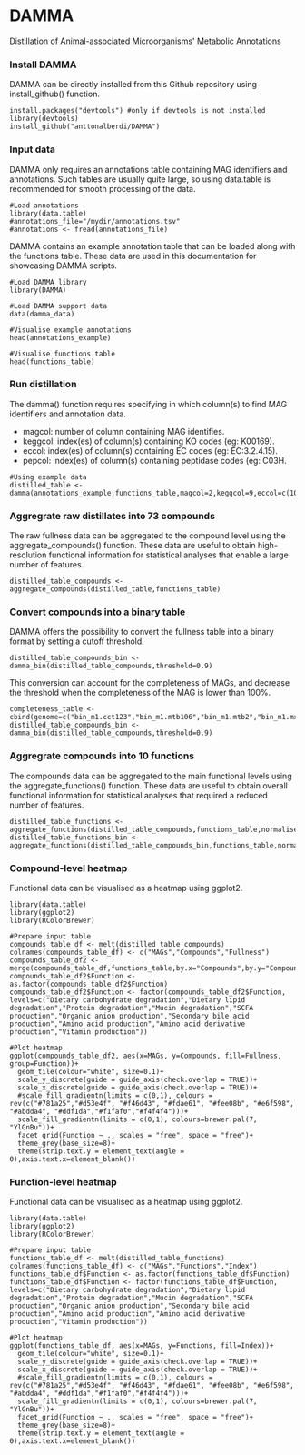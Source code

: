 # DAMMA
Distillation of Animal-associated Microorganisms' Metabolic Annotations

### Install DAMMA
DAMMA can be directly installed from this Github repository using install_github() function.
```
install.packages("devtools") #only if devtools is not installed
library(devtools)
install_github("anttonalberdi/DAMMA")
```

### Input data
DAMMA only requires an annotations table containing MAG identifiers and annotations. Such tables are usually quite large, so using data.table is recommended for smooth processing of the data.

```
#Load annotations
library(data.table)
#annotations_file="/mydir/annotations.tsv"
#annotations <- fread(annotations_file)
```

DAMMA contains an example annotation table that can be loaded along with the functions table. These data are used in this documentation for showcasing DAMMA scripts.

```
#Load DAMMA library
library(DAMMA)

#Load DAMMA support data
data(damma_data)

#Visualise example annotations
head(annotations_example)

#Visualise functions table
head(functions_table)
```

### Run distillation
The damma() function requires specifying in which column(s) to find MAG identifiers and annotation data.
- magcol: number of column containing MAG identifies.
- keggcol: index(es) of column(s) containing KO codes (eg: K00169).
- eccol: index(es) of column(s) containing EC codes (eg: EC:3.2.4.15).
- pepcol: index(es) of column(s) containing peptidase codes (eg: C03H.

```
#Using example data
distilled_table <- damma(annotations_example,functions_table,magcol=2,keggcol=9,eccol=c(10,19),pepcol=12)
```

### Aggregrate raw distillates into 73 compounds

The raw fullness data can be aggregated to the compound level using the aggregate_compounds() function. These data are useful to obtain high-resolution functional information for statistical analyses that enable a large number of features.
```
distilled_table_compounds <- aggregate_compounds(distilled_table,functions_table)
```

### Convert compounds into a binary table

DAMMA offers the possibility to convert the fullness table into a binary format by setting a cutoff threshold.
```
distilled_table_compounds_bin <- damma_bin(distilled_table_compounds,threshold=0.9)
```

This conversion can account for the completeness of MAGs, and decrease the threshold when the completeness of the MAG is lower than 100%.
```
completeness_table <- cbind(genome=c("bin_m1.cct123","bin_m1.mtb106","bin_m1.mtb2","bin_m1.mxb107_sub","bin_m1.vmb35","bin_m1.vmb46","bin_m9.vmb60"),completeness=c(100,98,85.8,94.5,97,100,70))
distilled_table_compounds_bin <- damma_bin(distilled_table_compounds,threshold=0.9)
```

### Aggregrate compounds into 10 functions

The compounds data can be aggregated to the main functional levels using the aggregate_functions() function. These data are useful to obtain overall functional information for statistical analyses that required a reduced number of features.
```
distilled_table_functions <- aggregate_functions(distilled_table_compounds,functions_table,normalise=FALSE)
distilled_table_functions_bin <- aggregate_functions(distilled_table_compounds_bin,functions_table,normalise=TRUE)

```

### Compound-level heatmap

Functional data can be visualised as a heatmap using ggplot2.
```
library(data.table)
library(ggplot2)
library(RColorBrewer)

#Prepare input table
compounds_table_df <- melt(distilled_table_compounds)
colnames(compounds_table_df) <- c("MAGs","Compounds","Fullness")
compounds_table_df2 <- merge(compounds_table_df,functions_table,by.x="Compounds",by.y="Compound")
compounds_table_df2$Function <- as.factor(compounds_table_df2$Function)
compounds_table_df2$Function <- factor(compounds_table_df2$Function, levels=c("Dietary carbohydrate degradation","Dietary lipid degradation","Protein degradation","Mucin degradation","SCFA production","Organic anion production","Secondary bile acid production","Amino acid production","Amino acid derivative production","Vitamin production"))

#Plot heatmap
ggplot(compounds_table_df2, aes(x=MAGs, y=Compounds, fill=Fullness, group=Function))+
  geom_tile(colour="white", size=0.1)+
  scale_y_discrete(guide = guide_axis(check.overlap = TRUE))+
  scale_x_discrete(guide = guide_axis(check.overlap = TRUE))+
  #scale_fill_gradientn(limits = c(0,1), colours = rev(c("#781a25","#d53e4f", "#f46d43", "#fdae61", "#fee08b", "#e6f598", "#abdda4", "#ddf1da","#f1faf0","#f4f4f4")))+
  scale_fill_gradientn(limits = c(0,1), colours=brewer.pal(7, "YlGnBu"))+
  facet_grid(Function ~ ., scales = "free", space = "free")+
  theme_grey(base_size=8)+
  theme(strip.text.y = element_text(angle = 0),axis.text.x=element_blank())
```

### Function-level heatmap

Functional data can be visualised as a heatmap using ggplot2.
```
library(data.table)
library(ggplot2)
library(RColorBrewer)

#Prepare input table
functions_table_df <- melt(distilled_table_functions)
colnames(functions_table_df) <- c("MAGs","Functions","Index")
functions_table_df$Function <- as.factor(functions_table_df$Function)
functions_table_df$Function <- factor(functions_table_df$Function, levels=c("Dietary carbohydrate degradation","Dietary lipid degradation","Protein degradation","Mucin degradation","SCFA production","Organic anion production","Secondary bile acid production","Amino acid production","Amino acid derivative production","Vitamin production"))

#Plot heatmap
ggplot(functions_table_df, aes(x=MAGs, y=Functions, fill=Index))+
  geom_tile(colour="white", size=0.1)+
  scale_y_discrete(guide = guide_axis(check.overlap = TRUE))+
  scale_x_discrete(guide = guide_axis(check.overlap = TRUE))+
  #scale_fill_gradientn(limits = c(0,1), colours = rev(c("#781a25","#d53e4f", "#f46d43", "#fdae61", "#fee08b", "#e6f598", "#abdda4", "#ddf1da","#f1faf0","#f4f4f4")))+
  scale_fill_gradientn(limits = c(0,1), colours=brewer.pal(7, "YlGnBu"))+
  facet_grid(Function ~ ., scales = "free", space = "free")+
  theme_grey(base_size=8)+
  theme(strip.text.y = element_text(angle = 0),axis.text.x=element_blank())
```
